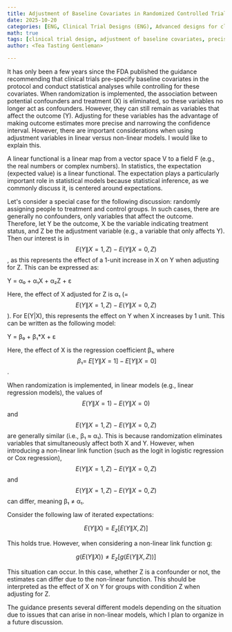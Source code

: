 ```yaml
---
title: Adjustment of Baseline Covariates in Randomized Controlled Trial (ENG)
date: 2025-10-20
categories: [ENG, Clinical Trial Designs (ENG), Advanced designs for clinical trial (ENG)]
math: true
tags: [clinical trial design, adjustment of baseline covariates, precision, confounder]   # lower case 
author: <Tea Tasting Gentleman>

--- 
```

It has only been a few years since the FDA published the guidance recommending that clinical trials pre-specify baseline covariates in the protocol and conduct statistical analyses while controlling for these covariates. When randomization is implemented, the association between potential confounders and treatment (X) is eliminated, so these variables no longer act as confounders. However, they can still remain as variables that affect the outcome (Y). Adjusting for these variables has the advantage of making outcome estimates more precise and narrowing the confidence interval. However, there are important considerations when using adjustment variables in linear versus non-linear models. I would like to explain this.

A linear functional is a linear map from a vector space V to a field F (e.g., the real numbers or complex numbers). In statistics, the expectation (expected value) is a linear functional. The expectation plays a particularly important role in statistical models because statistical inference, as we commonly discuss it, is centered around expectations.

Let's consider a special case for the following discussion: randomly assigning people to treatment and control groups. In such cases, there are generally no confounders, only variables that affect the outcome. Therefore, let Y be the outcome, X be the variable indicating treatment status, and Z be the adjustment variable (e.g., a variable that only affects Y). Then our interest is in $$E(Y\|X=1,Z)-E(Y\|X=0,Z)$$, as this represents the effect of a 1-unit increase in X on Y when adjusting for Z. This can be expressed as:

Y = α₀ + α₁X + α₂Z + ε

Here, the effect of X adjusted for Z is α₁ (=$$E(Y\|X=1,Z)-E(Y\|X=0,Z)$$).
For E(Y|X), this represents the effect on Y when X increases by 1 unit. This can be written as the following model:

Y = β₀ + β₁*X + ε

Here, the effect of X is the regression coefficient β₁, where $$\ β₁= \ E[Y\|X=1] - E[Y\|X=0]$$.

When randomization is implemented, in linear models (e.g., linear regression models), the values of $$E(Y\|X=1)-E(Y\|X=0)$$ and $$E(Y\|X=1,Z)-E(Y\|X=0,Z)$$ are generally similar (i.e., β₁ ≈ α₁). This is because randomization eliminates variables that simultaneously affect both X and Y. However, when introducing a non-linear link function (such as the logit in logistic regression or Cox regression), $$E(Y\|X=1,Z)-E(Y\|X=0,Z)$$ and $$E(Y\|X=1,Z)-E(Y\|X=0,Z)$$ can differ, meaning β₁ ≠ α₁.

Consider the following law of iterated expectations:

$$E(Y\|X) = E_z[E(Y\|X,Z)]$$

This holds true. However, when considering a non-linear link function g:

$$g(E(Y\|X)) ≠ E_z[g(E(Y\|X,Z))]$$

This situation can occur. In this case, whether Z is a confounder or not, the estimates can differ due to the non-linear function. This should be interpreted as the effect of X on Y for groups with condition Z when adjusting for Z.

The guidance presents several different models depending on the situation due to issues that can arise in non-linear models, which I plan to organize in a future discussion.




